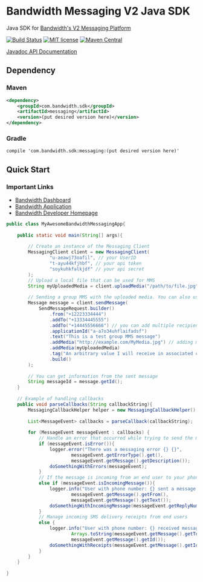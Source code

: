 # Bandwidth Messaging V2 Java SDK

Java SDK for [Bandwidth's V2 Messaging Platform](https://dev.bandwidth.com/v2-messaging/)

[![Build Status](https://travis-ci.org/Bandwidth/messaging-java-sdk.svg?branch=master)](https://travis-ci.org/Bandwidth/messaging-java-sdk)
[![MIT license](https://img.shields.io/crates/l/pubsub.svg)](./LICENSE)
[![Maven Central](https://img.shields.io/maven-central/v/com.bandwidth.sdk/messaging.svg)](https://search.maven.org/search?q=g:com.bandwidth.sdk.messaging)

[Javadoc API Documentation](https://dev.bandwidth.com/messaging-java-sdk/)

## Dependency

### Maven
```xml
<dependency>
    <groupId>com.bandwidth.sdk</groupId>
    <artifactId>messaging</artifactId>
    <version>(put desired version here)</version>
</dependency>
```
### Gradle
```
compile 'com.bandwidth.sdk:messaging:(put desired version here)'
```


## Quick Start
### Important Links
* [Bandwidth Dashboard](https://dashboard.bandwidth.com/portal/report/#login:)
* [Bandwidth Application](https://app.bandwidth.com/login)
* [Bandwidth Developer Homepage](https://dev.bandwidth.com/)

```java
public class MyAwesomeBandwidthMessagingApp{
    
    public static void main(String[] args){
        
        // Create an instance of the Messaging Client
        MessagingClient client = new MessagingClient(
                "u-aeawj73oafil", // your UserID
                "t-ayu44kfjhbf", // your api token
                "soykuhkfalkjdf" // your api secret
        );        
        // Upload a local file that can be used for MMS 
        String myUploadedMedia = client.uploadMedia("/path/to/file.jpg","media_file_name.jpg");
        
        // Sending a group MMS with the uploaded media. You can also use pass a url to any publicly accessible media file.
        Message message = client.sendMessage(
            SendMessageRequest.builder()
                .from("+12223334444")
                .addTo("+13334445555")
                .addTo("+14445556666") // you can add multiple recipients (will be sent as group MMS)
                .applicationId("a-a7o34uhflaifadsf")
                .text("This is a test group MMS message")
                .addMedia("http://example.com/MyMedia.jpg") // adding media is optional (will be sent as MMS)
                .addMedia(myUploadedMedia)
                .tag("An arbitrary value I will receive in associated callbacks")
                .build()
        );
        
        // You can get information from the sent message
        String messageId = message.getId();
    }
    
    // Example of handling callbacks
    public void parseCallbacks(String callbackString){
        MessagingCallbackHelper helper = new MessagingCallbackHelper();
        
        List<MessageEvent> callbacks = parseCallback(callbackString);
        
        for (MessageEvent messageEvent : callbacks) {
            // Handle an error that occurred while trying to send the message
            if (messageEvent.isError()){
                logger.error("There was a messaging error {} {}", 
                        messageEvent.getErrorType().get(), 
                        messageEvent.getMessage().getDescription());
                doSomethingWithErrors(messageEvent);
            }
            // If the message is incoming from an end user to your phone number
            else if (messageEvent.isIncomingMessage()){
                logger.info("User with phone number: {} sent a message with text: {}", 
                        messageEvent.getMessage().getFrom(),
                        messageEvent.getMessage().getText());
                doSomethingWithIncomingMessage(messageEvent.getReplyNumbers(),messageEvent.getMessage().getText());
            }
            // Manage incoming SMS delivery receipts from end users
            else {
                logger.info("User with phone number: {} received message with ID: {}", 
                        Arrays.toString(messageEvent.getMessage().getTo()),
                        messageEvent.getMessage().getId());
                doSomethingWithReceipts(messageEvent.getMessage().getId());
            }
        }
    }
    
}

```
